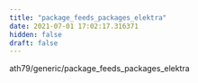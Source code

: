 ```yaml
---
title: "package_feeds_packages_elektra"
date: 2021-07-01 17:02:17.316371
hidden: false
draft: false
---
```


ath79/generic/package_feeds_packages_elektra

